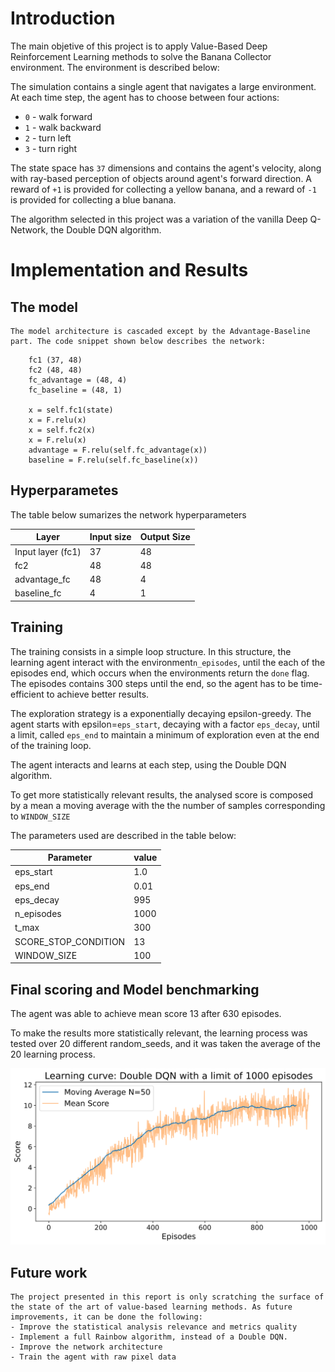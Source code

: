 # Introduction

The main objetive of this project is to apply Value-Based Deep Reinforcement Learning methods to solve the Banana Collector environment. 
The environment is described below:

The simulation contains a single agent that navigates a large environment.  At each time step, the agent has to choose between four actions:
- `0` - walk forward 
- `1` - walk backward
- `2` - turn left
- `3` - turn right

The state space has `37` dimensions and contains the agent's velocity, along with ray-based perception of objects around agent's forward direction.  A reward of `+1` is provided for collecting a yellow banana, and a reward of `-1` is provided for collecting a blue banana. 

The algorithm selected in this project was a variation of the vanilla Deep Q-Network, the Double DQN algorithm.

# Implementation and Results

## The model

    The model architecture is cascaded except by the Advantage-Baseline part. The code snippet shown below describes the network:

```    num_neurons=48
    fc1 (37, 48)
    fc2 (48, 48)
    fc_advantage = (48, 4)
    fc_baseline = (48, 1)

    x = self.fc1(state)
    x = F.relu(x)
    x = self.fc2(x)
    x = F.relu(x)
    advantage = F.relu(self.fc_advantage(x))
    baseline = F.relu(self.fc_baseline(x))
```
##  Hyperparametes 
 
 The table below sumarizes the network hyperparameters

 | **Layer**         | **Input size** | **Output Size** |
|-------------------|----------------|-----------------|
| Input layer (fc1) |       37       |        48       |
| fc2               |       48       |        48       |
| advantage_fc      |       48       |        4        |
| baseline_fc       |        4       |        1        |



## Training 

The training consists in a  simple loop structure. In this structure, the learning agent interact with the environment`n_episodes`, until the each of the episodes end, which occurs when the environments return the `done` flag. The episodes contains 300 steps until the end, so the agent has to be time-efficient to achieve better results.

The exploration strategy is a exponentially decaying epsilon-greedy. The agent starts with epsilon=`eps_start`, decaying with a factor `eps_decay`, until a limit, called `eps_end` to maintain a minimum of exploration even at the end of the training loop.

The agent interacts and learns at each step, using the Double DQN algorithm.

To get more statistically relevant results, the analysed score is composed by a mean a moving average with the the number of samples corresponding to `WINDOW_SIZE`


The parameters used are described in the table below:

| **Parameter**       | **value** |
|----------------------|-----------|
|       eps_start      |    1.0    |
|        eps_end       |    0.01   |
|       eps_decay      |    995    |
|      n_episodes      |    1000   |
|         t_max        |    300    |
| SCORE_STOP_CONDITION |     13    |
|      WINDOW_SIZE     |    100    |

## Final scoring and Model benchmarking

The agent was able to achieve mean score 13  after 630 episodes.

To make the results more statistically relevant,  the learning process was tested over 20 different random_seeds, and it was taken the average of the 20 learning process.

![Learning dynamics graphic](docs/learning_dynamics.svg)

## Future work

    The project presented in this report is only scratching the surface of the state of the art of value-based learning methods. As future improvements, it can be done the following:
    - Improve the statistical analysis relevance and metrics quality
    - Implement a full Rainbow algorithm, instead of a Double DQN.
    - Improve the network architecture
    - Train the agent with raw pixel data
